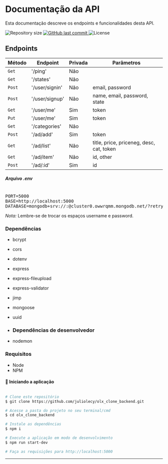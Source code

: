 # Documentação da API

Esta documentação descreve os endpoints e funcionalidades desta API.

<p >
  <img alt="Repository size" src="https://img.shields.io/github/repo-size/juliolecy/olx_clone_backend">
  
  <a href="https://github.com/fallying/pokedex/commits/master">
    <img alt="GitHub last commit" src="https://img.shields.io/github/last-commit/juliolecy/olx_clone_backend">
  </a>
    
   <img alt="License" src="https://img.shields.io/badge/license-MIT-brightgreen">
</p>

## Endpoints

|   Método    | Endpoint   | Privada             | Parâmetros         |
|-------------|--------|-----------------------|-----------------------|
| `Get`      | '/ping' | Não       |               |
| `Get`      | '/states' | Não       |   |
| `Post`      | '/user/signin' | Não       | email, password |
| `Post`      | '/user/signup' | Não       |  name, email, password, state |
| `Get`      | '/user/me' | Sim       | token  |
| `Put`      | '/user/me' | Sim       | token|
| `Get`      | '/categories' | Não       |  |
| `Post`      | '/ad/add' | Sim       | token |
| `Get`      | '/ad/list' | Não       |title, price, priceneg, desc, cat, token  |
| `Get`      | '/ad/item' | Não       | id, other |
| `Post`      | '/ad/:id' | Sim       | id |


##### Arquivo .env

<pre>
  
PORT=5000
BASE=http://localhost:5000
DATABASE=mongodb+srv://<username>:<password>@cluster0.owwrqmm.mongodb.net/?retryWrites=true&w=majority
</pre>

*Nota:* Lembre-se de trocar os espaços username e password.

### Dependências

* bcrypt
* cors
* dotenv
* express
* express-fileupload
* express-validator
* jimp
* mongoose
* uuid

* ### Dependências de desenvolvedor

* nodemon



### Requisitos

* Node
* NPM

#### 🧭 Iniciando a aplicação

```bash

# Clone este repositório
$ git clone https://github.com/juliolecy/olx_clone_backend.git

# Acesse a pasta do projeto no seu terminal/cmd
$ cd olx_clone_backend

# Instale as dependências
$ npm i

# Execute a aplicação em modo de desenvolvimento
$ npm run start-dev

# Faça as requisições para http://localhost:5000

```

---



